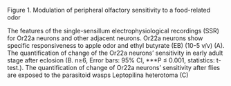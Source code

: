 Figure 1. Modulation of peripheral olfactory sensitivity to a food-related odor

The features of the single-sensillum electrophysiological recordings (SSR) for Or22a neurons and other adjacent neurons. Or22a neurons show specific responsiveness to apple odor and ethyl butyrate (EB) (10-5 v/v) (A). The quantification of change of the Or22a neurons’ sensitivity in early adult stage after eclosion (B. n≥6, Error bars: 95% CI, ***P ≤ 0.001, statistics: t-test.). The quantification of change of Or22a neurons’ sensitivity after flies are exposed to the parasitoid wasps Leptopilina heterotoma (C)